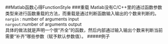 ##Matlab函数心得FunctionStyle
###重载
Matlab没有C/C++里的通过函数参数类型来进行函数重载的方法，而重载是通过判断函数输入输出的个数来判断的。  
`nargin` : number of arguments input  
`nargout`:number of arguments output  
具体的做法就是声明一个很“齐全”的函数，然后内部通过输入输出个数来判断当前需要“补齐”哪些参数（赋予默认参数值）。
#####例子
